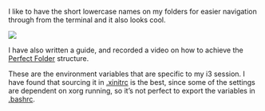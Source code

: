 I like to have the short lowercase names on my folders for easier navigation through from the terminal and it also looks cool.

[![](https://budrich.github.io/img/awd/homefolderspacefm.png)](https://budrich.github.io/img/org/homefolderspacefm.png)

I have also written a guide, and recorded a video on how to achieve the [Perfect Folder](https://budrich.github.io/blog/perfect_folders) structure. 

These are the environment variables that are specific to my i3 session. I have found that sourcing it in [.xinitrc](https://budrich.github.io/dots/xinit) is the best, since some of the settings are dependent on xorg running, so it’s not perfect to export the variables in [.bashrc](https://budrich.github.io/dots/bash/bashrc).
